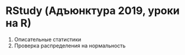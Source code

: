 # RStudy (Адъюнктура 2019, уроки на R)

1. Описательные статистики
2. Проверка распределения на нормальность
